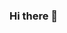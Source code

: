 ### Hi there 👋

<!--
**Cpaper985/Cpaper985** is a ✨ _special_ ✨ repository because its `README.md` (this file) appears on your GitHub profile.

During my childhood, I immersed myself in sports, participating in numerous teams and competitions. These early experiences not only fueled my passion for physical activity but also imparted invaluable life lessons. They taught me the significance of teamwork and effective communication, which were pivotal for our team's success on the field. The ability to collaborate and convey ideas became evident as fundamental skills that extended far beyond the sports arena.  Fast forward to my adulthood, and I find myself continually emphasizing the importance of communication in both my academic pursuits and professional endeavors. With a wealth of experiences under my belt, I've come to appreciate that effective communication is not just a valuable asset but often the linchpin of success. Whether engaged in the classroom or the workforce, it is evident that clear and constructive communication can bridge gaps, foster collaboration, and propel projects forward. As I look toward the future, I am committed to further enhancing this skill, recognizing its universal applicability across any undertaking I choose to pursue. I aspire to leverage the lessons learned from my sports days and the experiences gained as an adult to make meaningful contributions in my personal and professional journey.

